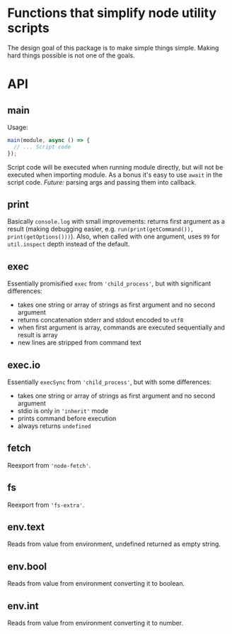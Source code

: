 # Functions that simplify node utility scripts

The design goal of this package is to make simple things simple. Making hard things possible is not one of the goals.

# API

## main

Usage:

```JavaScript
main(module, async () => {
  // ... Script code
});
```

Script code will be executed when running module directly, but will not be executed
when importing module. As a bonus it's easy to use `await` in the script code.
*Future:* parsing args and passing them into callback.

## print

Basically `console.log` with small improvements: returns first argument as a result (making debugging easier, e.g.
`run(print(getCommand()), print(getOptions()))`). Also, when called with one argument, uses `99` for `util.inspect`
depth instead of the default.

## exec

Essentially promisified `exec` from `'child_process'`, but with significant differences:
* takes one string or array of strings as first argument and no second argument
* returns concatenation stderr and stdout encoded to `utf8`
* when first argument is array, commands are executed sequentially and result is array
* new lines are stripped from command text

## exec.io

Essentially `execSync` from `'child_process'`, but with some differences:
* takes one string or array of strings as first argument and no second argument
* stdio is only in `'inherit'` mode
* prints command before execution
* always returns `undefined`

## fetch

Reexport from `'node-fetch'`.

## fs

Reexport from `'fs-extra'`.

## env.text

Reads from value from environment, undefined returned as empty string.

## env.bool

Reads from value from environment converting it to boolean.

## env.int

Reads from value from environment converting it to number.
